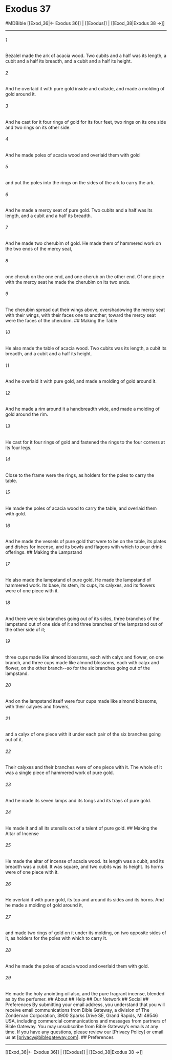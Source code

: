 # Exodus 37
#MDBible
[[Exod_36|← Exodus 36]] | [[Exodus]] | [[Exod_38|Exodus 38 →]]

***






###### 1 


Bezalel made the ark of acacia wood. Two cubits and a half was its length, a cubit and a half its breadth, and a cubit and a half its height. 





###### 2 


And he overlaid it with pure gold inside and outside, and made a molding of gold around it. 





###### 3 


And he cast for it four rings of gold for its four feet, two rings on its one side and two rings on its other side. 





###### 4 


And he made poles of acacia wood and overlaid them with gold 





###### 5 


and put the poles into the rings on the sides of the ark to carry the ark. 





###### 6 


And he made a mercy seat of pure gold. Two cubits and a half was its length, and a cubit and a half its breadth. 





###### 7 


And he made two cherubim of gold. He made them of hammered work on the two ends of the mercy seat, 





###### 8 


one cherub on the one end, and one cherub on the other end. Of one piece with the mercy seat he made the cherubim on its two ends. 





###### 9 


The cherubim spread out their wings above, overshadowing the mercy seat with their wings, with their faces one to another; toward the mercy seat were the faces of the cherubim. ## Making the Table 





###### 10 


He also made the table of acacia wood. Two cubits was its length, a cubit its breadth, and a cubit and a half its height. 





###### 11 


And he overlaid it with pure gold, and made a molding of gold around it. 





###### 12 


And he made a rim around it a handbreadth wide, and made a molding of gold around the rim. 





###### 13 


He cast for it four rings of gold and fastened the rings to the four corners at its four legs. 





###### 14 


Close to the frame were the rings, as holders for the poles to carry the table. 





###### 15 


He made the poles of acacia wood to carry the table, and overlaid them with gold. 





###### 16 


And he made the vessels of pure gold that were to be on the table, its plates and dishes for incense, and its bowls and flagons with which to pour drink offerings. ## Making the Lampstand 





###### 17 


He also made the lampstand of pure gold. He made the lampstand of hammered work. Its base, its stem, its cups, its calyxes, and its flowers were of one piece with it. 





###### 18 


And there were six branches going out of its sides, three branches of the lampstand out of one side of it and three branches of the lampstand out of the other side of it; 





###### 19 


three cups made like almond blossoms, each with calyx and flower, on one branch, and three cups made like almond blossoms, each with calyx and flower, on the other branch--so for the six branches going out of the lampstand. 





###### 20 


And on the lampstand itself were four cups made like almond blossoms, with their calyxes and flowers, 





###### 21 


and a calyx of one piece with it under each pair of the six branches going out of it. 





###### 22 


Their calyxes and their branches were of one piece with it. The whole of it was a single piece of hammered work of pure gold. 





###### 23 


And he made its seven lamps and its tongs and its trays of pure gold. 





###### 24 


He made it and all its utensils out of a talent of pure gold. ## Making the Altar of Incense 





###### 25 


He made the altar of incense of acacia wood. Its length was a cubit, and its breadth was a cubit. It was square, and two cubits was its height. Its horns were of one piece with it. 





###### 26 


He overlaid it with pure gold, its top and around its sides and its horns. And he made a molding of gold around it, 





###### 27 


and made two rings of gold on it under its molding, on two opposite sides of it, as holders for the poles with which to carry it. 





###### 28 


And he made the poles of acacia wood and overlaid them with gold. 





###### 29 


He made the holy anointing oil also, and the pure fragrant incense, blended as by the perfumer. ## About ## Help ## Our Network ## Social ## Preferences By submitting your email address, you understand that you will receive email communications from Bible Gateway, a division of The Zondervan Corporation, 3900 Sparks Drive SE, Grand Rapids, MI 49546 USA, including commercial communications and messages from partners of Bible Gateway. You may unsubscribe from Bible Gateway&rsquo;s emails at any time. If you have any questions, please review our [Privacy Policy] or email us at [privacy@biblegateway.com]. ## Preferences

***

[[Exod_36|← Exodus 36]] | [[Exodus]] | [[Exod_38|Exodus 38 →]]
